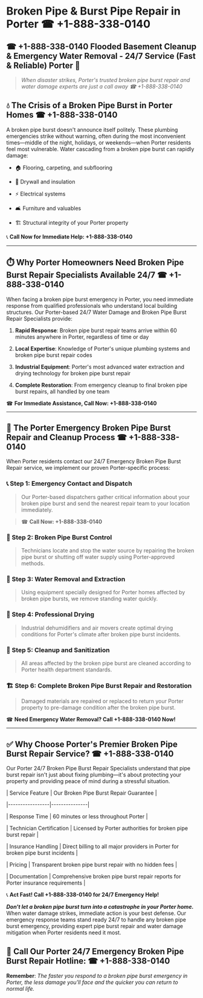 # Broken Pipe & Burst Pipe Repair in Porter ☎ +1-888-338-0140  
## ☎ +1-888-338-0140 Flooded Basement Cleanup & Emergency Water Removal - 24/7 Service (Fast & Reliable) Porter 🚨  

> *When disaster strikes, Porter's trusted broken pipe burst repair and water damage experts are just a call away ☎ +1-888-338-0140*  

## 💧 The Crisis of a Broken Pipe Burst in Porter Homes ☎ +1-888-338-0140  

A broken pipe burst doesn't announce itself politely. These plumbing emergencies strike without warning, often during the most inconvenient times—middle of the night, holidays, or weekends—when Porter residents feel most vulnerable. Water cascading from a broken pipe burst can rapidly damage:  

* 🏠 Flooring, carpeting, and subflooring  
* 🧱 Drywall and insulation  
* ⚡ Electrical systems  
* 🛋️ Furniture and valuables  
* 🏗️ Structural integrity of your Porter property  

📞 **Call Now for Immediate Help: +1-888-338-0140**  

---  

## ⏱️ Why Porter Homeowners Need Broken Pipe Burst Repair Specialists Available 24/7 ☎ +1-888-338-0140  

When facing a broken pipe burst emergency in Porter, you need immediate response from qualified professionals who understand local building structures. Our Porter-based 24/7 Water Damage and Broken Pipe Burst Repair Specialists provide:  

1. **Rapid Response**: Broken pipe burst repair teams arrive within 60 minutes anywhere in Porter, regardless of time or day  
2. **Local Expertise**: Knowledge of Porter's unique plumbing systems and broken pipe burst repair codes  
3. **Industrial Equipment**: Porter's most advanced water extraction and drying technology for broken pipe burst repair  
4. **Complete Restoration**: From emergency cleanup to final broken pipe burst repairs, all handled by one team  

☎ **For Immediate Assistance, Call Now: +1-888-338-0140**  

---  

## 🔧 The Porter Emergency Broken Pipe Burst Repair and Cleanup Process ☎ +1-888-338-0140  

When Porter residents contact our 24/7 Emergency Broken Pipe Burst Repair service, we implement our proven Porter-specific process:  

### 📞 Step 1: Emergency Contact and Dispatch  
> Our Porter-based dispatchers gather critical information about your broken pipe burst and send the nearest repair team to your location immediately.  
> ☎ **Call Now: +1-888-338-0140**  

### 🚿 Step 2: Broken Pipe Burst Control  
> Technicians locate and stop the water source by repairing the broken pipe burst or shutting off water supply using Porter-approved methods.  

### 🌊 Step 3: Water Removal and Extraction  
> Using equipment specially designed for Porter homes affected by broken pipe bursts, we remove standing water quickly.  

### 💨 Step 4: Professional Drying  
> Industrial dehumidifiers and air movers create optimal drying conditions for Porter's climate after broken pipe burst incidents.  

### 🧼 Step 5: Cleanup and Sanitization  
> All areas affected by the broken pipe burst are cleaned according to Porter health department standards.  

### 🏗️ Step 6: Complete Broken Pipe Burst Repair and Restoration  
> Damaged materials are repaired or replaced to return your Porter property to pre-damage condition after the broken pipe burst.  

☎ **Need Emergency Water Removal? Call +1-888-338-0140 Now!**  

---  

## ✅ Why Choose Porter's Premier Broken Pipe Burst Repair Service? ☎ +1-888-338-0140  

Our Porter 24/7 Broken Pipe Burst Repair Specialists understand that pipe burst repair isn't just about fixing plumbing—it's about protecting your property and providing peace of mind during a stressful situation.  

| Service Feature | Our Broken Pipe Burst Repair Guarantee |  
|-----------------|---------------|  
| Response Time | 60 minutes or less throughout Porter |  
| Technician Certification | Licensed by Porter authorities for broken pipe burst repair |  
| Insurance Handling | Direct billing to all major providers in Porter for broken pipe burst incidents |  
| Pricing | Transparent broken pipe burst repair with no hidden fees |  
| Documentation | Comprehensive broken pipe burst repair reports for Porter insurance requirements |  

📞 **Act Fast! Call +1-888-338-0140 for 24/7 Emergency Help!**  

***Don't let a broken pipe burst turn into a catastrophe in your Porter home.*** When water damage strikes, immediate action is your best defense. Our emergency response teams stand ready 24/7 to handle any broken pipe burst emergency, providing expert pipe burst repair and water damage mitigation when Porter residents need it most.  

## 📱 Call Our Porter 24/7 Emergency Broken Pipe Burst Repair Hotline: ☎ +1-888-338-0140  

**Remember**: *The faster you respond to a broken pipe burst emergency in Porter, the less damage you'll face and the quicker you can return to normal life.*